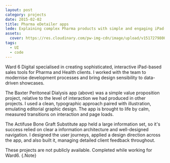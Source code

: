 ```yaml
---
layout: post
category: projects
date: 2015-02-02
title: Pharma eDetailer apps
lede: Explaining complex Pharma products with simple and engaging iPad-based stories.
assets: 
  cover: https://res.cloudinary.com/pw-img-cdn/image/upload/v1517279800/okok/pharmaceutical-edetailers-hero-1.png
tags: 
  - UI
  - code
---
```


<!-- <Media ratio="1500/2500" image="https://res.cloudinary.com/pw-img-cdn/image/upload/v1517279800/okok/pharmaceutical-edetailers-hero-1.png" /> -->

Ward 6 Digital specialised in creating sophisticated, interactive iPad-based sales tools for Pharma and Health clients. I worked with the team to modernise development processes and bring design sensibility to data-driven showcases.

<MediaVideo src="286990224" ratio="556.92/744" />

The Baxter Peritoneal Dialysis app (above) was a simple value proposition project, relative to the level of interaction we had produced in other projects. I used a clean, typographic approach paired with illustration, emulating editorial graphic design. The app is brought to life by calm, measured transitions on interaction and page loads.

<MediaVideo src="286993038" ratio="556.92/744" />

The Actifuse Bone Graft Substitute app held a large information set, so it's success relied on clear a information architecture and well-designed navigation. I designed the user journeys, applied a design direction across the app, and also built it, managing detailed client feedback throughout.

<!-- @[MarkdownNote](note="These projects are not publicly available. Completed in collaboration with Grant Foster, Jason Armstrong, Jonathan Palasty, Cynthia Sánchez García and Antonio de Perio while working for Ward6.") -->

These projects are not publicly available. Completed while working for Ward6. {.Note}

<script>
import Media from "../../../src/components/Media";
import MediaVideo from "../../../src/components/MediaVideo";
import PostButton from "../../../src/components/PostButton";
export default {
  components: {
    Media,
    MediaVideo,
    PostButton,
  }
}
</script>